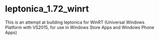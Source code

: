 # leptonica_1.72_winrt

This is an attempt at building leptonica for WinRT (Universal Windows Platform with VS2015, for use in Windows Store Apps and Windows Phone Apps) 

